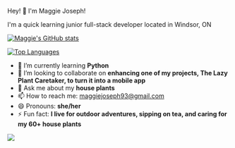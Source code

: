 Hey! 👋 I'm Maggie Joseph!

I'm a quick learning junior full-stack developer located in Windsor, ON

[![Maggie's GitHub stats](https://github-readme-stats.vercel.app/api?username=maggiejoe)](https://github.com/maggiejoe/github-readme-stats&show_icons=true&theme=aura)

[![Top Languages](https://github-readme-stats.vercel.app/api/top-langs/?username=maggiejoe)](https://github.com/maggiejoe/github-readme-stats&theme=aura)


- 🌱 I’m currently learning **Python**
- 👯 I’m looking to collaborate on **enhancing one of my projects, The Lazy Plant Caretaker, to turn it into a mobile app**
- 💬 Ask me about my **house plants**
- 📫 How to reach me: maggiejoseph93@gmail.com
- 😄 Pronouns: **she/her**
- ⚡ Fun fact: **I live for outdoor adventures, sipping on tea, and caring for my 60+ house plants**


![](https://komarev.com/ghpvc/?username=maggiejoe&style=flat-square&color=brightgreen)
